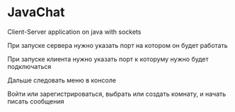 # JavaChat
Client-Server application on java with sockets

При запуске сервера нужно указать порт на котором он будет работать

При запуске клиента нужно указать порт к которуму нужно будет подключаться

Дальше следовать меню в консоле

Войти или зарегистрироваться, выбрать или создать комнату, и начать писать сообщения 